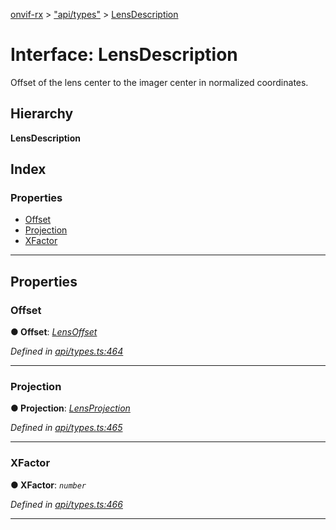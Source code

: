 [onvif-rx](../README.md) > ["api/types"](../modules/_api_types_.md) > [LensDescription](../interfaces/_api_types_.lensdescription.md)

# Interface: LensDescription

Offset of the lens center to the imager center in normalized coordinates.

## Hierarchy

**LensDescription**

## Index

### Properties

* [Offset](_api_types_.lensdescription.md#offset)
* [Projection](_api_types_.lensdescription.md#projection)
* [XFactor](_api_types_.lensdescription.md#xfactor)

---

## Properties

<a id="offset"></a>

###  Offset

**● Offset**: *[LensOffset](_api_types_.lensoffset.md)*

*Defined in [api/types.ts:464](https://github.com/patrickmichalina/onvif-rx/blob/1596479/src/api/types.ts#L464)*

___
<a id="projection"></a>

###  Projection

**● Projection**: *[LensProjection](_api_types_.lensprojection.md)*

*Defined in [api/types.ts:465](https://github.com/patrickmichalina/onvif-rx/blob/1596479/src/api/types.ts#L465)*

___
<a id="xfactor"></a>

###  XFactor

**● XFactor**: *`number`*

*Defined in [api/types.ts:466](https://github.com/patrickmichalina/onvif-rx/blob/1596479/src/api/types.ts#L466)*

___

